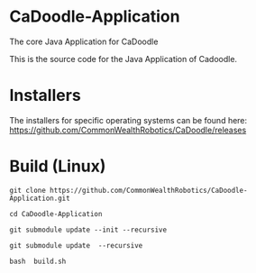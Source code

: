 # CaDoodle-Application

The core Java Application for CaDoodle

This is the source code for the Java Application of Cadoodle. 

# Installers

The installers for specific operating systems can be found here: https://github.com/CommonWealthRobotics/CaDoodle/releases


# Build (Linux)

```
git clone https://github.com/CommonWealthRobotics/CaDoodle-Application.git

cd CaDoodle-Application

git submodule update --init --recursive

git submodule update  --recursive

bash  build.sh

```
